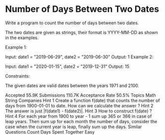 # Number of Days Between Two Dates

Write a program to count the number of days between two dates.

The two dates are given as strings, their format is YYYY-MM-DD as shown in the examples.

 

Example 1:

Input: date1 = "2019-06-29", date2 = "2019-06-30"
Output: 1
Example 2:

Input: date1 = "2020-01-15", date2 = "2019-12-31"
Output: 15
 

Constraints:

The given dates are valid dates between the years 1971 and 2100.

Accepted
55.9K
Submissions
110.7K
Acceptance Rate
50.5%
Topics
Math
String
Companies
Hint 1
Create a function f(date) that counts the number of days from 1900-01-01 to date. How can we calculate the answer ?
Hint 2
The answer is just |f(date1) - f(date2)|.
Hint 3
How to construct f(date) ?
Hint 4
For each year from 1900 to year - 1 sum up 365 or 366 in case of leap years. Then sum up for each month the number of days, consider the case when the current year is leap, finally sum up the days.
Similar Questions
Count Days Spent Together
Easy
